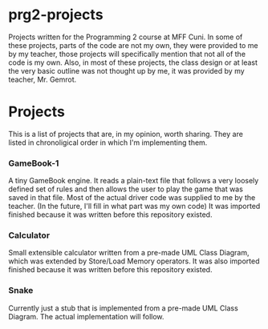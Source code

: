 # prg2-projects
Projects written for the Programming 2 course at MFF Cuni.
In some of these projects, parts of the code are not my own,
they were provided to me by my teacher, those projects will specifically mention that
not all of the code is my own.
Also, in most of these projects, the class design or at least the very basic outline was
not thought up by me, it was provided by my teacher, Mr. Gemrot.

# Projects

This is a list of projects that are, in my opinion, worth sharing.
They are listed in chronoligical order in which I'm implementing them.

### GameBook-1

A tiny GameBook engine.
It reads a plain-text file that follows a very loosely defined set of rules and
then allows the user to play the game that was saved in that file.
Most of the actual driver code was supplied to me by the teacher.
(In the future, I'll fill in what part was my own code)
It was imported finished because it was written before this repository existed.

### Calculator

Small extensible calculator written from a pre-made UML Class Diagram,
which was extended by Store/Load Memory operators.
It was also imported finished because it was written before this repository existed.

### Snake

Currently just a stub that is implemented from a pre-made UML Class Diagram.
The actual implementation will follow.
